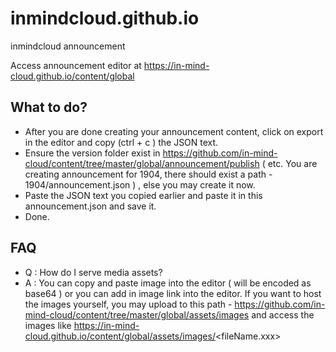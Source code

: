 # inmindcloud.github.io
inmindcloud announcement

Access announcement editor at https://in-mind-cloud.github.io/content/global

## What to do?
- After you are done creating your announcement content, click on export in the editor and copy (ctrl + c ) the JSON text.
- Ensure the version folder exist in https://github.com/in-mind-cloud/content/tree/master/global/announcement/publish ( etc. You are creating announcement for 1904, there should exist a path - 1904/announcement.json ) , else you may create it now.
- Paste the JSON text you copied earlier and paste it in this announcement.json and save it.
- Done.

## FAQ

- Q : How do I serve media assets?
- A : You can copy and paste image into the editor ( will be encoded as base64 ) or you can add in image link into the editor. If you want to host the images yourself, you may upload to this path - https://github.com/in-mind-cloud/content/tree/master/global/assets/images and access the images like https://in-mind-cloud.github.io/content/global/assets/images/<fileName.xxx>
